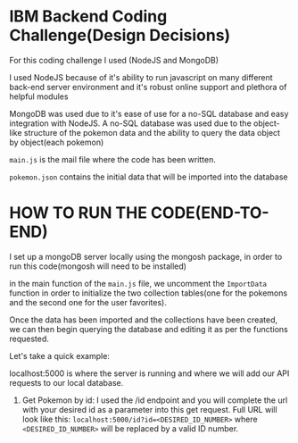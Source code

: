 # IBM Backend Coding Challenge(Design Decisions)

For this coding challenge I used (NodeJS and MongoDB)

I used NodeJS because of it's ability to run javascript on many different back-end server environment and it's robust online support and plethora of helpful modules

MongoDB was used due to it's ease of use for a no-SQL database and easy integration with NodeJS. A no-SQL database was used due to the object-like structure of the pokemon data and the ability to query the data object by object(each pokemon)



`main.js` is the mail file where the code has been written.

`pokemon.json` contains the initial data that will be imported into the database



# HOW TO RUN THE CODE(END-TO-END)

I set up a mongoDB server locally using the mongosh package, in order to run this code(mongosh will need to be installed)

in the main function of the `main.js` file, we uncomment the `ImportData` function in order to initialize the two collection tables(one for the pokemons and the second one for the user favorites).
  
Once the data has been imported and the collections have been created, we can then begin querying the database and editing it as per the functions requested.
  
Let's take a quick example:
  
localhost:5000 is where the server is running and where we will add our API requests to our local database.
  
1) Get Pokemon by id:
I used the /id endpoint and you will complete the url with your desired id as a parameter into this get request.
Full URL will look like this: `localhost:5000/id?id=<DESIRED_ID_NUMBER>` where `<DESIRED_ID_NUMBER>` will be replaced by a valid ID number.
  
